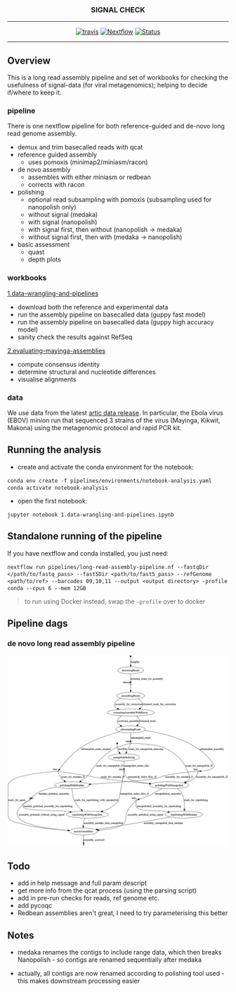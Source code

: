 <div align="center">
    <h3>SIGNAL CHECK</h3>
    <hr>
    <a href="https://travis-ci.org/will-rowe/signal-check"><img src="https://travis-ci.org/will-rowe/signal-check.svg?branch=master" alt="travis"></a>
    <a href="https://www.nextflow.io"><img src="https://img.shields.io/badge/nextflow-%E2%89%A519.07.0-brightgreen.svg" alt="Nextflow"></a>
    <a href=""><img src="https://img.shields.io/badge/status-WIP-orange" alt="Status"></a>
</div>

***

## Overview

This is a long read assembly pipeline and set of workbooks for checking the usefulness of signal-data (for viral metagenomics); helping to decide if/where to keep it.

### pipeline

There is one nextflow pipeline for both reference-guided and de-novo long read genome assembly.

* demux and trim basecalled reads with qcat
* reference guided assembly
  * uses pomoxis (minimap2/miniasm/racon)
* de novo assembly
  * assembles with either miniasm or redbean
  * corrects with racon
* polishing  
  * optional read subsampling with pomoxis (subsampling used for nanopolish only)
  * without signal (medaka)
  * with signal (nanopolish)
  * with signal first, then without (nanopolish -> medaka)
  * without signal first, then with (medaka -> nanopolish)
* basic assessment
  * quast
  * depth plots

### workbooks

[1.data-wrangling-and-pipelines](1.data-wrangling-and-pipelines.ipynb)

* download both the reference and experimental data
* run the assembly pipeline on basecalled data (guppy fast model)
* run the assembly pipeline on basecalled data (guppy high accuracy model)
* sanity check the results against RefSeq

[2.evaluating-mayinga-assemblies](2.evaluating-mayinga-assemblies.ipynb)

* compute consensus identity
* determine structural and nucleotide differences
* visualise alignments


### data

We use data from the latest [artic data release](http://artic.network/protocol_validation_2019.html). In particular, the Ebola virus (EBOV) minion run that sequenced 3 strains of the virus (Mayinga, Kikwit, Makona) using the metagenomic protocol and rapid PCR kit.

## Running the analysis

* create and activate the conda environment for the notebook:
  
```
conda env create -f pipelines/environments/notebook-analysis.yaml 
conda activate notebook-analysis
```

* open the first notebook:

```
jupyter notebook 1.data-wrangling-and-pipelines.ipynb
```

## Standalone running of the pipeline

If you have nextflow and conda installed, you just need:

```
nextflow run pipelines/long-read-assembly-pipeline.nf --fastqDir </path/to/fastq_pass> --fast5Dir <path/to/fast5_pass> --refGenome <path/to/ref> --barcodes 09,10,11 --output <output directory> -profile conda --cpus 6 --mem 12GB
```

> to run using Docker instead, swap the `-profile` over to docker

## Pipeline dags

### de novo long read assembly pipeline

![dag](pipelines/long-read-assembly-dn.png)

## Todo

* add in help message and full param descript
* get more info from the qcat process (using the parsing script)
* add in pre-run checks for reads, ref genome etc.
* add pycoqc
* Redbean assemblies aren't great, I need to try parameterising this better


## Notes

* medaka renames the contigs to include range data, which then breaks Nanopolish - so contigs are renamed sequentially after medaka
 - actually, all contigs are now renamed according to polishing tool used - this makes downstream processing easier
